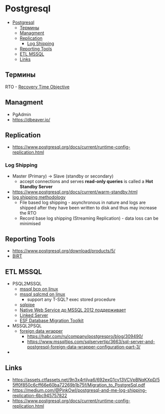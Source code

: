 # Postgresql

- [Postgresql](#postgresql)
  - [Термины](#термины)
  - [Managment](#managment)
  - [Replication](#replication)
    - [Log Shipping](#log-shipping)
  - [Reporting Tools](#reporting-tools)
  - [ETL MSSQL](#etl-mssql)
  - [Links](#links)

## Термины 

RTO - [Recovery Time Objective](https://en.wikipedia.org/wiki/Disaster_recovery#Recovery_Time_Objective)

## Managment

- PgAdmin
- https://dbeaver.io/

## Replication

- https://www.postgresql.org/docs/current/runtime-config-replication.html

### Log Shipping

- Master (Primary) -> Slave (standby or secondary) 
  - accept connections and serves **read-only queries** is called a **Hot Standby Server**
- https://www.postgresql.org/docs/current/warm-standby.html
- [log shipping methodology](https://medium.com/@PinkOwl/postgresql-and-me-log-shipping-replication-6bc945757822)
  - File based log shipping - asynchronous in nature and logs are shipped after they have been written to disk and thus may increase the RTO
  - Record base log shipping (Streaming Replication) - data loss can be minimised

## Reporting Tools

- https://www.postgresql.org/download/products/5/
- [BIRT](https://eclipse.github.io/birt-website/)

## ETL MSSQL

- PSQL2MSSQL
  - [mssql bcp on linux](https://docs.microsoft.com/ru-ru/sql/linux/sql-server-linux-migrate-bcp?view=sql-server-ver16)
  - [mssql sqlcmd on linux](https://docs.microsoft.com/ru-ru/sql/linux/quickstart-install-connect-ubuntu?view=sql-server-ver16)
    - support any T-SQL? exec stored procedure
  - [sqlpipe](https://sqlpipe.com/transfer-data-from-postgresql-to-sql-server/)
  - [Native Web Service до MSSQL 2012 поддерживает](https://www.developer.com/database/creating-native-web-services-in-sql-server/)
  - [Linked Server](https://www.mssqltips.com/sqlservertip/3662/sql-server-and-postgresql-linked-server-configuration-part-2/)
  - [ESF Database Migration Toolkit](https://www.dbsofts.com/articles/postgresql_to_sql_server/)
- MSSQL2PSQL
  - [foreign data wrapper](https://guriysamarin.medium.com/how-to-transfer-data-from-ms-sql-to-postgresql-or-good-design-vs-speed-1baad5665309) 
    - https://habr.com/ru/company/postgrespro/blog/309490/
    - https://www.mssqltips.com/sqlservertip/3663/sql-server-and-postgresql-foreign-data-wrapper-configuration-part-3/
- 

## Links

- https://assets.ctfassets.net/9n3x4rtjlya6/692exG1cv13VCVpBNqKXpD/55ff0f850c6cff66e60ba72269b1b75f/Migration_to_PostgreSql.pdf
- https://medium.com/@PinkOwl/postgresql-and-me-log-shipping-replication-6bc945757822
- https://www.postgresql.org/docs/current/runtime-config-replication.html
